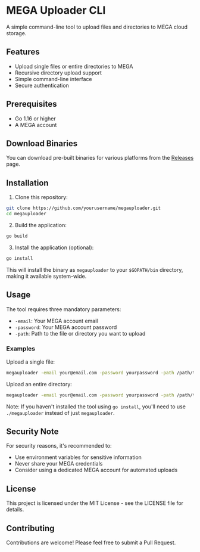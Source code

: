# MEGA Uploader CLI

A simple command-line tool to upload files and directories to MEGA cloud storage.

## Features

- Upload single files or entire directories to MEGA
- Recursive directory upload support
- Simple command-line interface
- Secure authentication

## Prerequisites

- Go 1.16 or higher
- A MEGA account

## Download Binaries

You can download pre-built binaries for various platforms from the [Releases](https://github.com/sankabuilds/megauploader/releases) page.

## Installation

1. Clone this repository:
```bash
git clone https://github.com/yourusername/megauploader.git
cd megauploader
```

2. Build the application:
```bash
go build
```

3. Install the application (optional):
```bash
go install
```
This will install the binary as `megauploader` to your `$GOPATH/bin` directory, making it available system-wide.

## Usage

The tool requires three mandatory parameters:
- `-email`: Your MEGA account email
- `-password`: Your MEGA account password
- `-path`: Path to the file or directory you want to upload

### Examples

Upload a single file:
```bash
megauploader -email your@email.com -password yourpassword -path /path/to/file.txt
```

Upload an entire directory:
```bash
megauploader -email your@email.com -password yourpassword -path /path/to/directory
```

Note: If you haven't installed the tool using `go install`, you'll need to use `./megauploader` instead of just `megauploader`.

## Security Note

For security reasons, it's recommended to:
- Use environment variables for sensitive information
- Never share your MEGA credentials
- Consider using a dedicated MEGA account for automated uploads

## License

This project is licensed under the MIT License - see the LICENSE file for details.

## Contributing

Contributions are welcome! Please feel free to submit a Pull Request. 